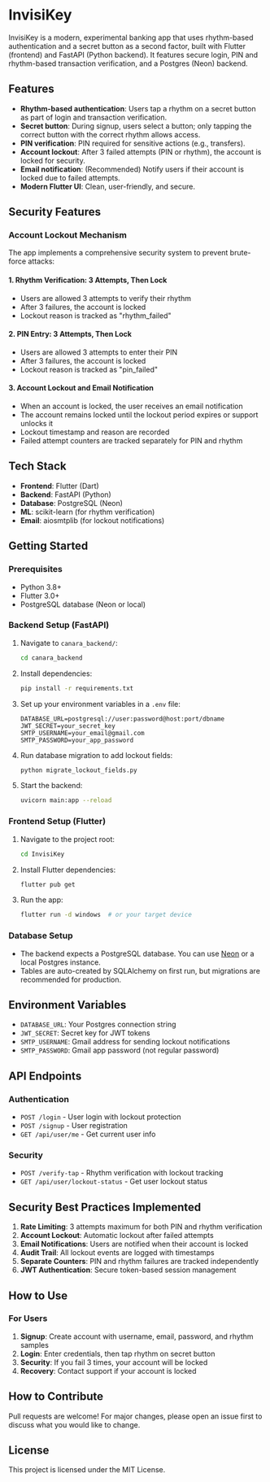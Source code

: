 # InvisiKey

InvisiKey is a modern, experimental banking app that uses rhythm-based authentication and a secret button as a second factor, built with Flutter (frontend) and FastAPI (Python backend). It features secure login, PIN and rhythm-based transaction verification, and a Postgres (Neon) backend.

## Features
- **Rhythm-based authentication**: Users tap a rhythm on a secret button as part of login and transaction verification.
- **Secret button**: During signup, users select a button; only tapping the correct button with the correct rhythm allows access.
- **PIN verification**: PIN required for sensitive actions (e.g., transfers).
- **Account lockout**: After 3 failed attempts (PIN or rhythm), the account is locked for security.
- **Email notification**: (Recommended) Notify users if their account is locked due to failed attempts.
- **Modern Flutter UI**: Clean, user-friendly, and secure.

## Security Features

### Account Lockout Mechanism
The app implements a comprehensive security system to prevent brute-force attacks:

#### **1. Rhythm Verification: 3 Attempts, Then Lock**
- Users are allowed 3 attempts to verify their rhythm
- After 3 failures, the account is locked
- Lockout reason is tracked as "rhythm_failed"

#### **2. PIN Entry: 3 Attempts, Then Lock**
- Users are allowed 3 attempts to enter their PIN
- After 3 failures, the account is locked
- Lockout reason is tracked as "pin_failed"

#### **3. Account Lockout and Email Notification**
- When an account is locked, the user receives an email notification
- The account remains locked until the lockout period expires or support unlocks it
- Lockout timestamp and reason are recorded
- Failed attempt counters are tracked separately for PIN and rhythm

## Tech Stack
- **Frontend**: Flutter (Dart)
- **Backend**: FastAPI (Python)
- **Database**: PostgreSQL (Neon)
- **ML**: scikit-learn (for rhythm verification)
- **Email**: aiosmtplib (for lockout notifications)

## Getting Started

### Prerequisites
- Python 3.8+
- Flutter 3.0+
- PostgreSQL database (Neon or local)

### Backend Setup (FastAPI)
1. Navigate to `canara_backend/`:
   ```sh
   cd canara_backend
   ```
2. Install dependencies:
   ```sh
   pip install -r requirements.txt
   ```
3. Set up your environment variables in a `.env` file:
   ```env
   DATABASE_URL=postgresql://user:password@host:port/dbname
   JWT_SECRET=your_secret_key
   SMTP_USERNAME=your_email@gmail.com
   SMTP_PASSWORD=your_app_password
   ```
4. Run database migration to add lockout fields:
   ```sh
   python migrate_lockout_fields.py
   ```
5. Start the backend:
   ```sh
   uvicorn main:app --reload
   ```

### Frontend Setup (Flutter)
1. Navigate to the project root:
   ```sh
   cd InvisiKey
   ```
2. Install Flutter dependencies:
   ```sh
   flutter pub get
   ```
3. Run the app:
   ```sh
   flutter run -d windows  # or your target device
   ```

### Database Setup
- The backend expects a PostgreSQL database. You can use [Neon](https://neon.tech/) or a local Postgres instance.
- Tables are auto-created by SQLAlchemy on first run, but migrations are recommended for production.

## Environment Variables
- `DATABASE_URL`: Your Postgres connection string
- `JWT_SECRET`: Secret key for JWT tokens
- `SMTP_USERNAME`: Gmail address for sending lockout notifications
- `SMTP_PASSWORD`: Gmail app password (not regular password)

## API Endpoints

### Authentication
- `POST /login` - User login with lockout protection
- `POST /signup` - User registration
- `GET /api/user/me` - Get current user info

### Security
- `POST /verify-tap` - Rhythm verification with lockout tracking
- `GET /api/user/lockout-status` - Get user lockout status

## Security Best Practices Implemented

1. **Rate Limiting**: 3 attempts maximum for both PIN and rhythm verification
2. **Account Lockout**: Automatic lockout after failed attempts
3. **Email Notifications**: Users are notified when their account is locked
4. **Audit Trail**: All lockout events are logged with timestamps
5. **Separate Counters**: PIN and rhythm failures are tracked independently
6. **JWT Authentication**: Secure token-based session management

## How to Use

### For Users
1. **Signup**: Create account with username, email, password, and rhythm samples
2. **Login**: Enter credentials, then tap rhythm on secret button
3. **Security**: If you fail 3 times, your account will be locked
4. **Recovery**: Contact support if your account is locked

## How to Contribute
Pull requests are welcome! For major changes, please open an issue first to discuss what you would like to change.

## License
This project is licensed under the MIT License.
